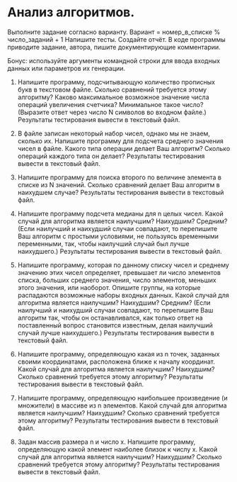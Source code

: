 # Анализ алгоритмов.

Выполните задание согласно варианту.  Вариант = номер_в_списке % число_заданий + 1
Напишите тесты.
Создайте отчёт.
В коде программы приводите задание, автора, пишите документирующие комментарии. 



Бонус: используйте аргументы командной строки для ввода входных данных или параметров их генерации.


1. Напишите программу, подсчитывающую количество прописных букв в текстовом файле. Сколько сравнений требуется этому алгоритму? Каково максимальное возможное значение числа операций увеличения счетчика? Минимальное такое число? (Выразите ответ через число N символов во входном файле.) Результаты тестирования вывести в текстовый файл.

2. В файле записан некоторый набор чисел, однако мы не знаем, сколько их.
Напишите  программу для подсчета среднего значения чисел в файле. Какого типа операции делает Ваш алгоритм? Сколько операций каждого типа он делает? Результаты тестирования вывести в текстовый файл.

3. Напишите программу для поиска второго по величине элемента в списке из N значений. Сколько сравнений делает Ваш алгоритм в наихудшем случае? Результаты тестирования вывести в текстовый файл.

4. Напишите программу подсчета медианы для n целых чисел. Какой случай для алгоритма является наилучшим? Наихудшим? Средним? (Если наилучший и наихудший случаи совпадают, то перепишите Ваш алгоритм с простыми условиями, не пользуясь временными переменными, так, чтобы наилучший случай был лучше наихудшего.) Результаты тестирования вывести в текстовый файл.

5. Напишите программу, которая по данному списку чисел и среднему значению этих чисел определяет, превышает ли число элементов списка, больших среднего значения, число элементов, меньших этого значения, или наоборот. Опишите группы, на которые распадаются возможные наборы входных данных. Какой случай для алгоритма является наилучшим? Наихудшим? Средним? (Если наилучший и наихудший случаи совпадают, то перепишите Ваш алгоритм так, чтобы он останавливался, как только ответ на поставленный вопрос становится известным, делая наилучший случай лучше наихудшего.) Результаты тестирования вывести в текстовый файл.

6. Напишите программу, определяющую какая из n точек, заданных своими координатами, расположена ближе к началу координат. Какой случай для алгоритма является наилучшим? Наихудшим? Сколько сравнений требуется этому алгоритму? Результаты тестирования вывести в текстовый файл.

7. Напишите программу, определяющую наибольшее произведение (и множители) в массиве из n элементов. Какой случай для алгоритма является наилучшим? Наихудшим? Сколько сравнений требуется этому алгоритму? Результаты тестирования вывести в текстовый файл.


8. Задан массив размера n и число x. Напишите программу, определяющую какой элемент наиболее близок к числу x. Какой случай для алгоритма является наилучшим? Наихудшим? Сколько сравнений требуется этому алгоритму? Результаты тестирования вывести в текстовый файл.